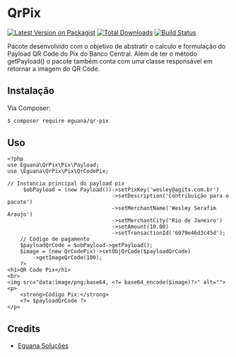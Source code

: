 # QrPix

[![Latest Version on Packagist][ico-version]][link-packagist]
[![Total Downloads][ico-downloads]][link-downloads]
[![Build Status][ico-travis]][link-travis]

Pacote desenvolvido com o objetivo de abstratir o calculo e formulação do Payload QR Code do Pix do Banco Central. Além de ter o método getPayload() o pacote também conta com uma classe responsável em retornar a imagem do QR Code.
## Instalação

Via Composer:

``` bash
$ composer require eguana/qr-pix
```

## Uso

```
<?php
use Eguana\QrPix\Pix\Payload;
use \Eguana\QrPix\Pix\QrCodePix;

// Instancia principal do payload pix
     $obPayload = (new Payload())->setPixKey('wesley@agits.com.br')
                                 ->setDescription('Contribuição para o pacote')
                                 ->setMerchantName('Wesley Serafim Araujo')
                                 ->setMerchantCity('Rio de Janeiro')
                                 ->setAmount(10.00)
                                 ->setTransactionId('6079e46d3c45d');
    // Código de pagamento
    $payloadQrCode = $obPayload->getPayload();
    $image = (new QrCodePix)->setObjQrCode($payloadQrCode)
        ->getImageQrCode(100);
    ?>
<h1>QR Code Pix</h1>
<br>
<img src="data:image/png;base64, <?= base64_encode($image)?>" alt="">
<p>
    <strong>Código Pix:</strong>
    <?= $payloadQrCode ?>
</p>

```
## Credits

- [Eguana Soluções][link-author]

[ico-version]: https://img.shields.io/packagist/v/eguana/iebrasil.svg?style=flat-square
[ico-downloads]: https://img.shields.io/packagist/dt/eguana/iebrasil.svg?style=flat-square
[ico-travis]: https://img.shields.io/travis/eguana/iebrasil/master.svg?style=flat-square
[ico-styleci]: https://styleci.io/repos/12345678/shield

[link-packagist]: https://packagist.org/packages/eguana/qr-pix
[link-downloads]: https://packagist.org/packages/eguana/qr-pix
[link-travis]: https://travis-ci.org/eguana/qrpix
[link-styleci]: https://styleci.io/repos/12345678
[link-author]: https://github.com/EguanaSolucoes